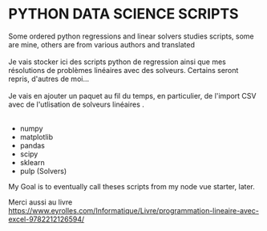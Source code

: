 # PYTHON DATA SCIENCE SCRIPTS
Some ordered python regressions and linear solvers studies scripts, some are mine, others are from various authors and translated <br><br>
Je vais stocker ici des scripts python de regression ainsi que mes résolutions de problèmes linéaires avec des solveurs. Certains seront repris, d'autres de moi...<br><br>
Je vais en ajouter un paquet au fil du temps, en particulier, de l'import CSV avec de l'utlisation de solveurs linéaires .<br><br>

* numpy<br>
* matplotlib<br>
* pandas<br>
* scipy<br>
* sklearn<br>
* pulp (Solvers)<br>

My Goal is to eventually call theses scripts from my node vue starter, later.<br>

Merci aussi au livre https://www.eyrolles.com/Informatique/Livre/programmation-lineaire-avec-excel-9782212126594/

